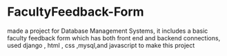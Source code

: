 # FacultyFeedback-Form
made a project for Database Management Systems, it includes a basic faculty feedback form which has both front end and backend connections, used django , html , css ,mysql,and javascript to make this project
